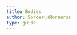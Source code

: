 ```yaml
---
title: Bodies
author: SorcerusHorserus
type: guide
---
```

<GuideFullWidthImage :src="SorcerusHorserusBodies" href="http://sorcerushorserus.deviantart.com/art/Let-s-Draw-Pony-Bodies-Tutorial-2-542085093" artist="SorcerusHorserus"/>

<script setup lang="ts">
import SorcerusHorserusBodies from './sorcerushorserus-bodies.png'
</script>